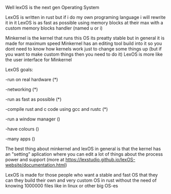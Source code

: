 Well lexOS is the next gen Operating System

LexOS is written in rust but if i do my own programing language i will rewrite it in it
LexOS is as fast as possible using memory blocks at their max with a custom memory blocks handler (named u or i)

Minkernel is the kernel that runs this OS its preatty stable but in general it is made for maximum speed
Minkernel has an editing tool build into it so you dont need to know how kernels work just to change some things up (but if you want to make custom things then you need to do it)
LexOS is more like the user interface for Minkernel

LexOS goals:

-run on real hardware (*)


-networking (*)

-run as fast as possible (*)

-compile rust and c code using gcc and rustc (*)

-run a window manager ()

-have colours ()

-many apps ()

The best thing about minkernel and lexOS in general is that the kernel has an "setting" aplication where you can edit a lot of things  about the process power and support (more at https://lexstudio.github.io/lexOS-website/documentation.html)


LexOS is made for those people who want a stable and fast OS that they can they build their own and very custom OS in rust without the need of knowing 1000000 files like in linux or other big OS-es

